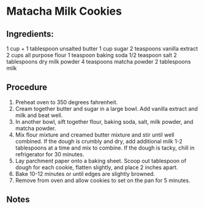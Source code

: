 # Matacha Milk Cookies

## Ingredients: 
1 cup + 1 tablespoon unsalted butter
1 cup sugar
2 teaspoons vanilla extract
2 cups all purpose flour
1 teaspoon baking soda
1/2 teaspoon salt
2 tablespoons dry milk powder
4 teaspoons matcha powder
2 tablespoons milk

## Procedure
1. Preheat oven to 350 degrees fahrenheit.
2. Cream together butter and sugar in a large bowl. Add vanilla extract and milk and beat well.
3. In another bowl, sift together flour, baking soda, salt, milk powder, and matcha powder. 
4. Mix flour mixture and creamed butter mixture and stir until well combined. If the dough is crumbly and dry, add additional milk 1-2 tablespoons at a time and mix to combine. If the dough is tacky, chill in refrigerator for 30 minutes. 
5. Lay parchment paper onto a baking sheet. Scoop out tablespoon of dough for each cookie, flatten slightly, and place 2 inches apart. 
6. Bake 10-12 minutes or until edges are slightly browned. 
7. Remove from oven and allow cookies to set on the pan for 5 minutes.

## Notes
